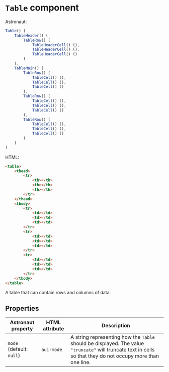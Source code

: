 # `Table` component
Astronaut:
```javascript
Table() (
    TableHeader() (
        TableRow() (
            TableHeaderCell() (),
            TableHeaderCell() (),
            TableHeaderCell() ()
        )
    ),
    TableMain() (
        TableRow() (
            TableCell() (),
            TableCell() (),
            TableCell() ()
        ),
        TableRow() (
            TableCell() (),
            TableCell() (),
            TableCell() ()
        ),
        TableRow() (
            TableCell() (),
            TableCell() (),
            TableCell() ()
        )
    )
)
```

HTML:
```html
<table>
    <thead>
        <tr>
            <th></th>
            <th></th>
            <th></th>
        </tr>
    </thead>
    <tbody>
        <tr>
            <td></td>
            <td></td>
            <td></td>
        </tr>
        <tr>
            <td></td>
            <td></td>
            <td></td>
        </tr>
        <tr>
            <td></td>
            <td></td>
            <td></td>
        </tr>
    </tbody>
</table>
```

A table that can contain rows and columns of data.

## Properties
| Astronaut property | HTML attribute | Description |
|---|---|---|
| `mode` (default: `null`) | `aui-mode` | A string representing how the `Table` should be displayed. The value `"truncate"` will truncate text in cells so that they do not occupy more than one line. |
